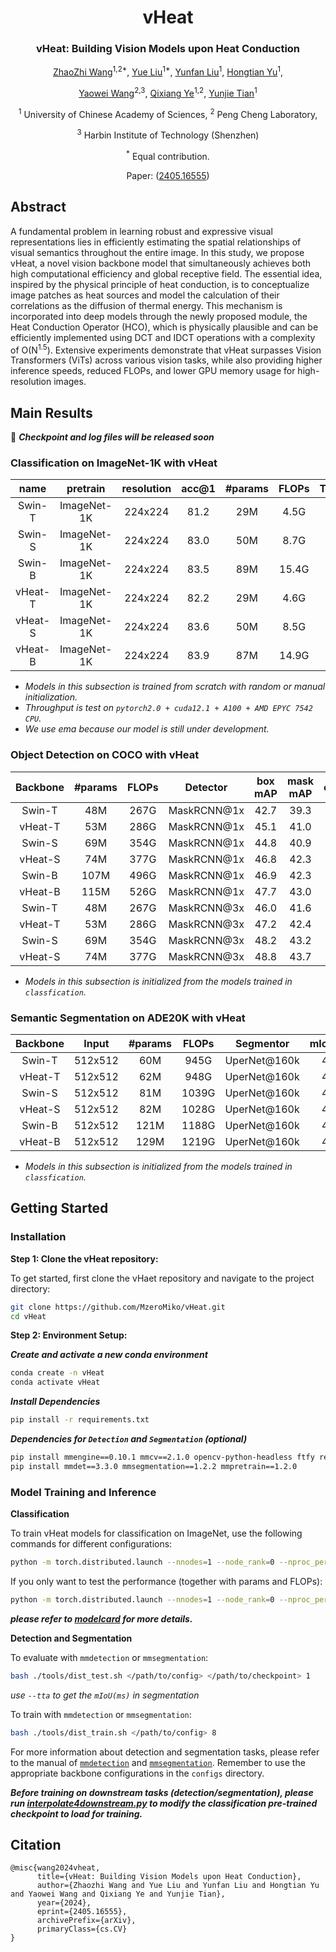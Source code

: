 
<div align="center">
<h1>vHeat</h1>
<h3>vHeat: Building Vision Models upon Heat Conduction</h3>

[ZhaoZhi Wang](https://scholar.google.com/citations?user=CkDanj8AAAAJ&hl=zh-CN&oi=ao)<sup>1,2*</sup>, [Yue Liu](https://github.com/MzeroMiko)<sup>1*</sup>, [Yunfan Liu](https://scholar.google.com.hk/citations?user=YPL33G0AAAAJ&hl=zh-CN&oi=ao)<sup>1</sup>, [Hongtian Yu](https://github.com/yuhongtian17)<sup>1</sup>, 

[Yaowei Wang](https://scholar.google.com.hk/citations?user=o_DllmIAAAAJ&hl=zh-CN&oi=ao)<sup>2,3</sup>, [Qixiang Ye](https://scholar.google.com.hk/citations?user=tjEfgsEAAAAJ&hl=zh-CN&oi=ao)<sup>1,2</sup>, [Yunjie Tian](https://sunsmarterjie.github.io/)<sup>1</sup>

<sup>1</sup> University of Chinese Academy of Sciences, <sup>2</sup> Peng Cheng Laboratory,

<sup>3</sup> Harbin Institute of Technology (Shenzhen)

<sup>*</sup> Equal contribution.

Paper: ([2405.16555](https://arxiv.org/pdf/2405.16555))

</div>

## Abstract
A fundamental problem in learning robust and expressive visual representations lies in efficiently estimating the spatial relationships of visual semantics throughout the entire image. In this study, we propose vHeat, a novel vision backbone model that simultaneously achieves both high computational efficiency and global receptive field. The essential idea, inspired by the physical principle of heat conduction, is to conceptualize image patches as heat sources and model the calculation of their correlations as the diffusion of thermal energy. This mechanism is incorporated into deep models through the newly proposed module, the Heat Conduction Operator (HCO), which is physically plausible and can be efficiently implemented using DCT and IDCT operations with a complexity of O(N<sup>1.5</sup>). Extensive experiments demonstrate that vHeat surpasses Vision Transformers (ViTs) across various vision tasks, while also providing higher inference speeds, reduced FLOPs, and lower GPU memory usage for high-resolution images. 

## Main Results

:book: 
***Checkpoint and log files will be released soon***

### **Classification on ImageNet-1K with vHeat**

| name | pretrain | resolution |acc@1 | #params | FLOPs | Throughput | configs/logs/ckpts |
| :---: | :---: | :---: | :---: | :---: | :---: | :---: | :---:|
| Swin-T | ImageNet-1K | 224x224 | 81.2 | 29M | 4.5G | 1244 | 
| Swin-S | ImageNet-1K | 224x224 | 83.0 | 50M | 8.7G | 728 |
| Swin-B | ImageNet-1K | 224x224 | 83.5 | 89M | 15.4G | 458 |
| vHeat-T | ImageNet-1K | 224x224 | 82.2 | 29M | 4.6G | 1514 | [config](classification/configs/vHeat/vHeat_tiny_224.yaml)/[log](#)/[ckpt](#) |
| vHeat-S | ImageNet-1K | 224x224 | 83.6 | 50M | 8.5G | 945 | [config](classification/configs/vHeat/vHeat_small_224.yaml)/[log](https://github.com/MzeroMiko/vHeat/releases/download/vheatcls/vHeat_small.txt)/[ckpt](https://github.com/MzeroMiko/vHeat/releases/download/vheatcls/vHeat_small.pth) |
| vHeat-B | ImageNet-1K | 224x224 | 83.9 | 87M | 14.9G | 661 | [config](classification/configs/vHeat/vHeat_base_224.yaml)/[log](https://github.com/MzeroMiko/vHeat/releases/download/vheatcls/vHeat_base.txt)/[ckpt](https://github.com/MzeroMiko/vHeat/releases/download/vheatcls/vHeat_base.pth) |

* *Models in this subsection is trained from scratch with random or manual initialization.*
* *Throughput is test on `pytorch2.0 + cuda12.1 + A100 + AMD EPYC 7542 CPU`.*
* *We use ema because our model is still under development.*

### **Object Detection on COCO with vHeat**
  
| Backbone | #params | FLOPs | Detector | box mAP | mask mAP | configs/logs/ckpts |
| :---: | :---: | :---: | :---: | :---: | :---: |:---: |
| Swin-T | 48M | 267G | MaskRCNN@1x | 42.7| 39.3 |-- |-- |
| vHeat-T | 53M | 286G | MaskRCNN@1x | 45.1| 41.0 | [config](detection/configs/vheat/mask_rcnn_vssm_fpn_coco_tiny.py)/[log](#)/[ckpt](#) |
| Swin-S | 69M | 354G | MaskRCNN@1x | 44.8| 40.9 |-- |-- |
| vHeat-S | 74M | 377G | MaskRCNN@1x | 46.8| 42.3 | [config](detection/configs/vheat/mask_rcnn_vssm_fpn_coco_small.py)/[log](#)/[ckpt](#) |
| Swin-B | 107M | 496G | MaskRCNN@1x | 46.9| 42.3 |-- |-- |
| vHeat-B | 115M | 526G | MaskRCNN@1x | 47.7 | 43.0 | [config](detection/configs/vheat/mask_rcnn_vssm_fpn_coco_base.py)/[log](#)/[ckpt](#) |
| Swin-T | 48M | 267G | MaskRCNN@3x | 46.0| 41.6 |-- |-- |
| vHeat-T | 53M | 286G | MaskRCNN@3x | 47.2| 42.4 | [config](detection/configs/vheat/mask_rcnn_vssm_fpn_coco_tiny1_ms_3x.py)/[log](h#)/[ckpt](#) |
| Swin-S | 69M | 354G | MaskRCNN@3x | 48.2| 43.2 |-- |-- |
| vHeat-S | 74M | 377G | MaskRCNN@3x | 48.8| 43.7 | [config](detection/configs/vheat/mask_rcnn_vssm_fpn_coco_small_ms_3x.py)/[log](#)/[ckpt](#) |

* *Models in this subsection is initialized from the models trained in `classfication`.*


### **Semantic Segmentation on ADE20K with vHeat**

| Backbone | Input|  #params | FLOPs | Segmentor | mIoU(SS) | configs/logs/ckpts |
| :---: | :---: | :---: | :---: | :---: | :---: |:---: |
| Swin-T | 512x512 | 60M | 945G | UperNet@160k | 44.4| -- | -- |
| vHeat-T| 512x512 | 62M | 948G | UperNet@160k | 46.9| [config](segmentation/configs/vheat/upernet_vssm_4xb4-160k_ade20k-512x512_tiny.py)/[log](#)/[ckpt](#) |
| Swin-S | 512x512 | 81M | 1039G | UperNet@160k | 47.6| -- | -- |
| vHeat-S| 512x512 | 82M | 1028G | UperNet@160k | 49.0|[config](segmentation/configs/vheat/upernet_vssm_4xb4-160k_ade20k-512x512_small.py)/[log](#)/[ckpt](#) |
| Swin-B | 512x512 | 121M | 1188G | UperNet@160k | 48.1|-- |
| vHeat-B| 512x512 | 129M | 1219G | UperNet@160k | 49.6|[config](segmentation/configs/vheat/upernet_vssm_4xb4-160k_ade20k-512x512_base.py)/[log](#)/[ckpt](#) |


* *Models in this subsection is initialized from the models trained in `classfication`.*

## Getting Started
### Installation

**Step 1: Clone the vHeat repository:**

To get started, first clone the vHaet repository and navigate to the project directory:

```bash
git clone https://github.com/MzeroMiko/vHeat.git
cd vHeat
```

**Step 2: Environment Setup:**

***Create and activate a new conda environment***

```bash
conda create -n vHeat
conda activate vHeat
```

***Install Dependencies***

```bash
pip install -r requirements.txt
```

***Dependencies for `Detection` and `Segmentation` (optional)***

```bash
pip install mmengine==0.10.1 mmcv==2.1.0 opencv-python-headless ftfy regex
pip install mmdet==3.3.0 mmsegmentation==1.2.2 mmpretrain==1.2.0
```


### Model Training and Inference

**Classification**

To train vHeat models for classification on ImageNet, use the following commands for different configurations:

```bash
python -m torch.distributed.launch --nnodes=1 --node_rank=0 --nproc_per_node=16 --master_addr="127.0.0.1" --master_port=29501 main.py --cfg </path/to/config> --batch-size 128 --data-path </path/to/dataset> --output /tmp
```

If you only want to test the performance (together with params and FLOPs):

```bash
python -m torch.distributed.launch --nnodes=1 --node_rank=0 --nproc_per_node=1 --master_addr="127.0.0.1" --master_port=29501 main.py --cfg </path/to/config> --batch-size 128 --data-path </path/to/dataset> --output /tmp --resume </path/to/checkpoint> --eval --model_ema False
```

***please refer to [modelcard](./modelcard.sh) for more details.***

**Detection and Segmentation**

To evaluate with `mmdetection` or `mmsegmentation`:
```bash
bash ./tools/dist_test.sh </path/to/config> </path/to/checkpoint> 1
```
*use `--tta` to get the `mIoU(ms)` in segmentation*

To train with `mmdetection` or `mmsegmentation`:
```bash
bash ./tools/dist_train.sh </path/to/config> 8
```

For more information about detection and segmentation tasks, please refer to the manual of [`mmdetection`](https://mmdetection.readthedocs.io/en/latest/user_guides/train.html) and [`mmsegmentation`](https://mmsegmentation.readthedocs.io/en/latest/user_guides/4_train_test.html). Remember to use the appropriate backbone configurations in the `configs` directory.

***Before training on downstream tasks (detection/segmentation), please run [interpolate4downstream.py](classification/interpolate4downstream.py) to modify the classification pre-trained checkpoint to load for training.***

## Citation
```
@misc{wang2024vheat,
      title={vHeat: Building Vision Models upon Heat Conduction}, 
      author={Zhaozhi Wang and Yue Liu and Yunfan Liu and Hongtian Yu and Yaowei Wang and Qixiang Ye and Yunjie Tian},
      year={2024},
      eprint={2405.16555},
      archivePrefix={arXiv},
      primaryClass={cs.CV}
}
```

